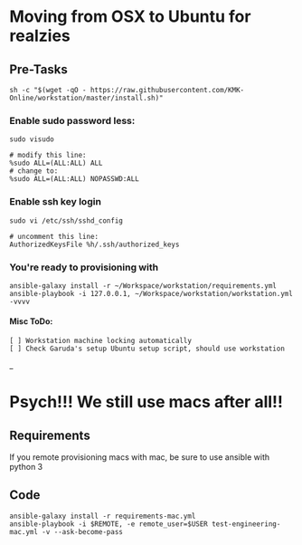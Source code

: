 # Moving from OSX to Ubuntu for realzies

## Pre-Tasks

    sh -c "$(wget -qO - https://raw.githubusercontent.com/KMK-Online/workstation/master/install.sh)"

### Enable sudo password less:

    sudo visudo

    # modify this line:
    %sudo ALL=(ALL:ALL) ALL
    # change to:
    %sudo ALL=(ALL:ALL) NOPASSWD:ALL

### Enable ssh key login

    sudo vi /etc/ssh/sshd_config

    # uncomment this line:
    AuthorizedKeysFile %h/.ssh/authorized_keys

### You're ready to provisioning with

    ansible-galaxy install -r ~/Workspace/workstation/requirements.yml
    ansible-playbook -i 127.0.0.1, ~/Workspace/workstation/workstation.yml -vvvv


#### Misc ToDo:

    [ ] Workstation machine locking automatically
    [ ] Check Garuda's setup Ubuntu setup script, should use workstation
_
# Psych!!! We still use macs after all!!

## Requirements
  If you remote provisioning macs with mac, be sure to use ansible with python 3

## Code
    ansible-galaxy install -r requirements-mac.yml
    ansible-playbook -i $REMOTE, -e remote_user=$USER test-engineering-mac.yml -v --ask-become-pass
